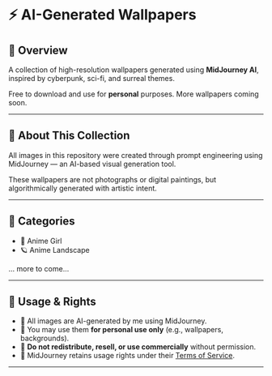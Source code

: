 # ⚡ AI-Generated Wallpapers



## 🎨 Overview

A collection of high-resolution wallpapers generated using **MidJourney AI**, inspired by cyberpunk, sci-fi, and surreal themes.

Free to download and use for **personal** purposes. More wallpapers coming soon.

---

## 🧠 About This Collection

All images in this repository were created through prompt engineering using MidJourney — an AI-based visual generation tool.

These wallpapers are not photographs or digital paintings, but algorithmically generated with artistic intent.

---

## 📂 Categories

- 🌃 Anime Girl  
- 🪐 Anime Landscape 

... more to come...  

---

## 📜 Usage & Rights

- 🔹 All images are AI-generated by me using MidJourney.  
- 🔹 You may use them **for personal use only** (e.g., wallpapers, backgrounds).  
- 🔹 **Do not redistribute, resell, or use commercially** without permission.  
- 🔹 MidJourney retains usage rights under their [Terms of Service](https://docs.midjourney.com/docs/terms-of-service).

---

